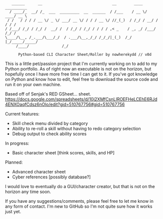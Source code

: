       ______      __                                __        ____  __________ 
      / ____/_  __/ /_  ___  _________  __  ______  / /___    / __ \/ ____/ __ \
     / /   / / / / __ \/ _ \/ ___/ __ \/ / / / __ \/ //_(_)  / /_/ / __/ / / / /
    / /___/ /_/ / /_/ /  __/ /  / /_/ / /_/ / / / / ,< _    / _, _/ /___/ /_/ / 
    \____/\__, /_.___/\___/_/  / .___/\__,_/_/ /_/_/|_(_)  /_/ |_/_____/_____/  
         /____/               /_/                                               

          Python-based CLI Character Sheet/Roller by nowherekydd // v0d

This is a little pet/passion project that I'm currently working on to add to my Python portfolio. As of right now an executable is not on the horizon, but hopefully once I have more free time I can get to it. If you've got knowledge on Python and know how to edit, feel free to download the source code and run it on your own machine.

Based off of Senjak's RED GSheet... sheet. 
https://docs.google.com/spreadsheets/d/10j2XMfCsnLlROEFHeLCEhE6RJd4ENXOaqfCdsz6nOlo/edit?gid=510767756#gid=510767756

Current features:
- Skill check menu divided by category
- Ability to re-roll a skill without having to redo category selection
- Debug output to check ability scores

In progress:
- Basic character sheet [think scores, skills, and HP]

Planned:
- Advanced character sheet
- Cyber references [possibly database?]

I would love to eventually do a GUI/character creator, but that is not on the horizon any time soon.

If you have any suggestions/comments, please feel free to let me know in any form of contact. I'm new to GitHub so I'm not quite sure how it works just yet.